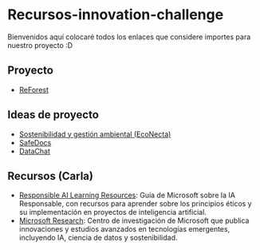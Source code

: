 # Recursos-innovation-challenge

Bienvenidos aquí colocaré todos los enlaces que considere importes para nuestro proyecto :D

## Proyecto
- [ReForest](ReForest)

## Ideas de proyecto
- [Sostenibilidad y gestión ambiental (EcoNecta)](EcoNecta/README.md)
- [SafeDocs](SafeDocs/README.md)
- [DataChat](DataChat/README.md)
 
## Recursos (Carla)
- [Responsible AI Learning Resources](https://github.com/msusdev/Innovation-Challenge/blob/main/Responsible%20AI%20learning%20resources.pdf): Guía de Microsoft sobre la IA Responsable, con recursos para aprender sobre los principios éticos y su implementación en proyectos de inteligencia artificial.
- [Microsoft Research](https://www.microsoft.com/en-us/research/): Centro de investigación de Microsoft que publica innovaciones y estudios avanzados en tecnologías emergentes, incluyendo IA, ciencia de datos y sostenibilidad.
